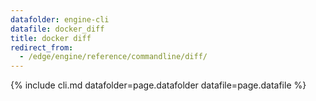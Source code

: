 ```yaml
---
datafolder: engine-cli
datafile: docker_diff
title: docker diff
redirect_from:
  - /edge/engine/reference/commandline/diff/
---
```

<!--
Sorry, but the contents of this page are automatically generated from
Docker's source code. If you want to suggest a change to the text that appears
here, you'll need to find the string by searching this repo:

https://github.com/docker/cli
-->
{% include cli.md datafolder=page.datafolder datafile=page.datafile %}
